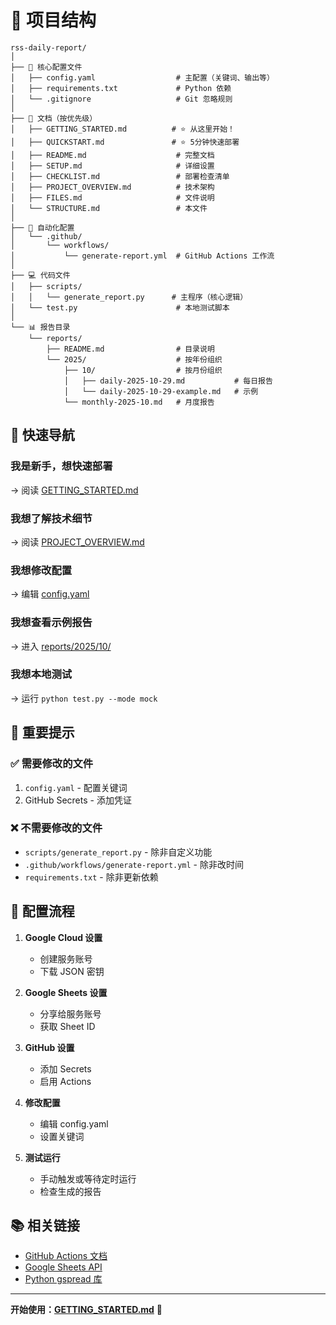 # 📂 项目结构

```
rss-daily-report/
│
├── 📄 核心配置文件
│   ├── config.yaml                  # 主配置（关键词、输出等）
│   ├── requirements.txt             # Python 依赖
│   └── .gitignore                   # Git 忽略规则
│
├── 📜 文档（按优先级）
│   ├── GETTING_STARTED.md          # ⭐ 从这里开始！
│   ├── QUICKSTART.md               # ⭐ 5分钟快速部署
│   ├── README.md                    # 完整文档
│   ├── SETUP.md                     # 详细设置
│   ├── CHECKLIST.md                 # 部署检查清单
│   ├── PROJECT_OVERVIEW.md          # 技术架构
│   ├── FILES.md                     # 文件说明
│   └── STRUCTURE.md                 # 本文件
│
├── 🤖 自动化配置
│   └── .github/
│       └── workflows/
│           └── generate-report.yml  # GitHub Actions 工作流
│
├── 💻 代码文件
│   ├── scripts/
│   │   └── generate_report.py      # 主程序（核心逻辑）
│   └── test.py                      # 本地测试脚本
│
└── 📊 报告目录
    └── reports/
        ├── README.md                # 目录说明
        └── 2025/                    # 按年份组织
            ├── 10/                  # 按月份组织
            │   ├── daily-2025-10-29.md           # 每日报告
            │   └── daily-2025-10-29-example.md   # 示例
            └── monthly-2025-10.md   # 月度报告
```

## 🎯 快速导航

### 我是新手，想快速部署
→ 阅读 [GETTING_STARTED.md](GETTING_STARTED.md)

### 我想了解技术细节
→ 阅读 [PROJECT_OVERVIEW.md](PROJECT_OVERVIEW.md)

### 我想修改配置
→ 编辑 [config.yaml](config.yaml)

### 我想查看示例报告
→ 进入 [reports/2025/10/](reports/2025/10/)

### 我想本地测试
→ 运行 `python test.py --mode mock`

## 📝 重要提示

### ✅ 需要修改的文件
1. `config.yaml` - 配置关键词
2. GitHub Secrets - 添加凭证

### ❌ 不需要修改的文件
- `scripts/generate_report.py` - 除非自定义功能
- `.github/workflows/generate-report.yml` - 除非改时间
- `requirements.txt` - 除非更新依赖

## 🔧 配置流程

1. **Google Cloud 设置**
   - 创建服务账号
   - 下载 JSON 密钥

2. **Google Sheets 设置**
   - 分享给服务账号
   - 获取 Sheet ID

3. **GitHub 设置**
   - 添加 Secrets
   - 启用 Actions

4. **修改配置**
   - 编辑 config.yaml
   - 设置关键词

5. **测试运行**
   - 手动触发或等待定时运行
   - 检查生成的报告

## 📚 相关链接

- [GitHub Actions 文档](https://docs.github.com/actions)
- [Google Sheets API](https://developers.google.com/sheets/api)
- [Python gspread 库](https://docs.gspread.org/)

---

**开始使用：[GETTING_STARTED.md](GETTING_STARTED.md)** 🚀

